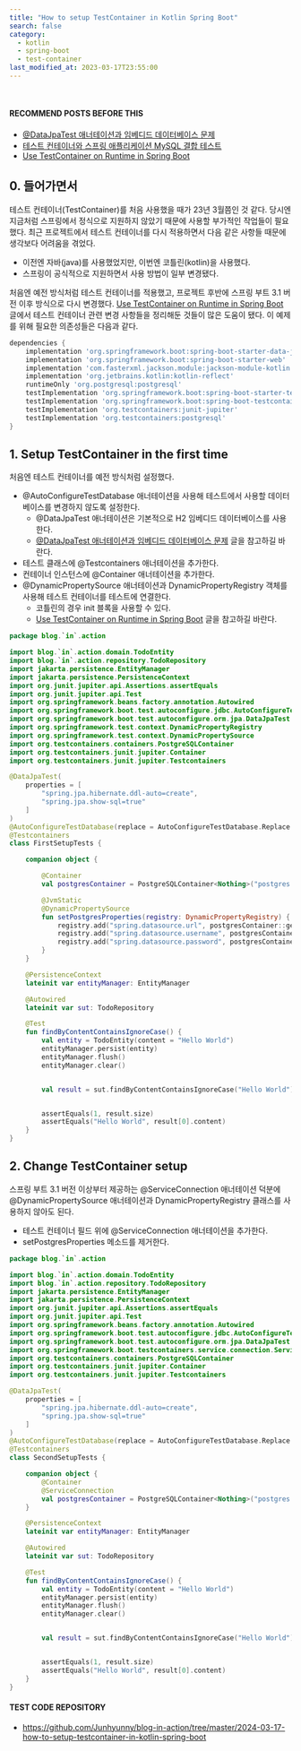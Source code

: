 ```yaml
---
title: "How to setup TestContainer in Kotlin Spring Boot"
search: false
category:
  - kotlin
  - spring-boot
  - test-container
last_modified_at: 2023-03-17T23:55:00
---
```


<br/>

#### RECOMMEND POSTS BEFORE THIS

- [@DataJpaTest 애너테이션과 임베디드 데이터베이스 문제][do-not-replace-database-link]
- [테스트 컨테이너와 스프링 애플리케이션 MySQL 결합 테스트][test-container-for-database-link]
- [Use TestContainer on Runtime in Spring Boot][use-test-container-on-runtime-in-spring-boot-link]

## 0. 들어가면서

테스트 컨테이너(TestContainer)를 처음 사용했을 때가 23년 3월쯤인 것 같다. 당시엔 지금처럼 스프링에서 정식으로 지원하지 않았기 때문에 사용할 부가적인 작업들이 필요했다. 최근 프로젝트에서 테스트 컨테이너를 다시 적용하면서 다음 같은 사항들 때문에 생각보다 어려움을 겪었다.

- 이전엔 자바(java)를 사용했었지만, 이번엔 코틀린(kotlin)을 사용했다.
- 스프링이 공식적으로 지원하면서 사용 방법이 일부 변경됐다.

처음엔 예전 방식처럼 테스트 컨테이너를 적용했고, 프로젝트 후반에 스프링 부트 3.1 버전 이후 방식으로 다시 변경했다. [Use TestContainer on Runtime in Spring Boot][use-test-container-on-runtime-in-spring-boot-link] 글에서 테스트 컨테이너 관련 변경 사항들을 정리해둔 것들이 많은 도움이 됐다. 이 예제를 위해 필요한 의존성들은 다음과 같다.

```groovy
dependencies {
    implementation 'org.springframework.boot:spring-boot-starter-data-jpa'
    implementation 'org.springframework.boot:spring-boot-starter-web'
    implementation 'com.fasterxml.jackson.module:jackson-module-kotlin'
    implementation 'org.jetbrains.kotlin:kotlin-reflect'
    runtimeOnly 'org.postgresql:postgresql'
    testImplementation 'org.springframework.boot:spring-boot-starter-test'
    testImplementation 'org.springframework.boot:spring-boot-testcontainers'
    testImplementation 'org.testcontainers:junit-jupiter'
    testImplementation 'org.testcontainers:postgresql'
}
```

## 1. Setup TestContainer in the first time 

처음엔 테스트 컨테이너를 예전 방식처럼 설정했다. 

- @AutoConfigureTestDatabase 애너테이션을 사용해 테스트에서 사용할 데이터베이스를 변경하지 않도록 설정한다.
  - @DataJpaTest 애너테이션은 기본적으로 H2 임베디드 데이터베이스를 사용한다.
  - [@DataJpaTest 애너테이션과 임베디드 데이터베이스 문제][do-not-replace-database-link] 글을 참고하길 바란다.
- 테스트 클래스에 @Testcontainers 애너테이션을 추가한다.
- 컨테이너 인스턴스에 @Container 애너테이션을 추가한다.
- @DynamicPropertySource 애너테이션과 DynamicPropertyRegistry 객체를 사용해 테스트 컨테이너를 테스트에 연결한다.
  - 코틀린의 경우 init 블록을 사용할 수 있다.
  - [Use TestContainer on Runtime in Spring Boot][use-test-container-on-runtime-in-spring-boot-link] 글을 참고하길 바란다.

```kotlin
package blog.`in`.action

import blog.`in`.action.domain.TodoEntity
import blog.`in`.action.repository.TodoRepository
import jakarta.persistence.EntityManager
import jakarta.persistence.PersistenceContext
import org.junit.jupiter.api.Assertions.assertEquals
import org.junit.jupiter.api.Test
import org.springframework.beans.factory.annotation.Autowired
import org.springframework.boot.test.autoconfigure.jdbc.AutoConfigureTestDatabase
import org.springframework.boot.test.autoconfigure.orm.jpa.DataJpaTest
import org.springframework.test.context.DynamicPropertyRegistry
import org.springframework.test.context.DynamicPropertySource
import org.testcontainers.containers.PostgreSQLContainer
import org.testcontainers.junit.jupiter.Container
import org.testcontainers.junit.jupiter.Testcontainers

@DataJpaTest(
    properties = [
        "spring.jpa.hibernate.ddl-auto=create",
        "spring.jpa.show-sql=true"
    ]
)
@AutoConfigureTestDatabase(replace = AutoConfigureTestDatabase.Replace.NONE)
@Testcontainers
class FirstSetupTests {

    companion object {

        @Container
        val postgresContainer = PostgreSQLContainer<Nothing>("postgres:16")

        @JvmStatic
        @DynamicPropertySource
        fun setPostgresProperties(registry: DynamicPropertyRegistry) {
            registry.add("spring.datasource.url", postgresContainer::getJdbcUrl)
            registry.add("spring.datasource.username", postgresContainer::getUsername)
            registry.add("spring.datasource.password", postgresContainer::getPassword)
        }
    }

    @PersistenceContext
    lateinit var entityManager: EntityManager

    @Autowired
    lateinit var sut: TodoRepository

    @Test
    fun findByContentContainsIgnoreCase() {
        val entity = TodoEntity(content = "Hello World")
        entityManager.persist(entity)
        entityManager.flush()
        entityManager.clear()


        val result = sut.findByContentContainsIgnoreCase("Hello World")


        assertEquals(1, result.size)
        assertEquals("Hello World", result[0].content)
    }
}
```

## 2. Change TestContainer setup

스프링 부트 3.1 버전 이상부터 제공하는 @ServiceConnection 애너테이션 덕분에 @DynamicPropertySource 애너테이션과 DynamicPropertyRegistry 클래스를 사용하지 않아도 된다.

- 테스트 컨테이너 필드 위에 @ServiceConnection 애너테이션을 추가한다.
- setPostgresProperties 메소드를 제거한다.

```kotlin
package blog.`in`.action

import blog.`in`.action.domain.TodoEntity
import blog.`in`.action.repository.TodoRepository
import jakarta.persistence.EntityManager
import jakarta.persistence.PersistenceContext
import org.junit.jupiter.api.Assertions.assertEquals
import org.junit.jupiter.api.Test
import org.springframework.beans.factory.annotation.Autowired
import org.springframework.boot.test.autoconfigure.jdbc.AutoConfigureTestDatabase
import org.springframework.boot.test.autoconfigure.orm.jpa.DataJpaTest
import org.springframework.boot.testcontainers.service.connection.ServiceConnection
import org.testcontainers.containers.PostgreSQLContainer
import org.testcontainers.junit.jupiter.Container
import org.testcontainers.junit.jupiter.Testcontainers

@DataJpaTest(
    properties = [
        "spring.jpa.hibernate.ddl-auto=create",
        "spring.jpa.show-sql=true"
    ]
)
@AutoConfigureTestDatabase(replace = AutoConfigureTestDatabase.Replace.NONE)
@Testcontainers
class SecondSetupTests {

    companion object {
        @Container
        @ServiceConnection
        val postgresContainer = PostgreSQLContainer<Nothing>("postgres:16")
    }

    @PersistenceContext
    lateinit var entityManager: EntityManager

    @Autowired
    lateinit var sut: TodoRepository

    @Test
    fun findByContentContainsIgnoreCase() {
        val entity = TodoEntity(content = "Hello World")
        entityManager.persist(entity)
        entityManager.flush()
        entityManager.clear()


        val result = sut.findByContentContainsIgnoreCase("Hello World")


        assertEquals(1, result.size)
        assertEquals("Hello World", result[0].content)
    }
}
```

#### TEST CODE REPOSITORY

- <https://github.com/Junhyunny/blog-in-action/tree/master/2024-03-17-how-to-setup-testcontainer-in-kotlin-spring-boot>

[do-not-replace-database-link]: https://junhyunny.github.io/spring-boot/jpa/test-driven-development/do-not-replace-database-when-using-data-jpa-test-annotation/
[test-container-for-database-link]: https://junhyunny.github.io/post-format/test-container-for-database/
[use-test-container-on-runtime-in-spring-boot-link]: https://junhyunny.github.io/spring-boot/use-test-container-on-runtime-in-spring-boot/